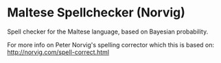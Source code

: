 Maltese Spellchecker (Norvig)
=============================

Spell checker for the Maltese language, based on Bayesian probability.

For more info on Peter Norvig's spelling corrector which this is based on: http://norvig.com/spell-correct.html
